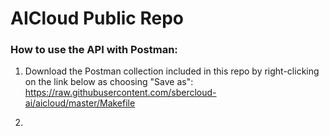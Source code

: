 # AICloud Public Repo
### How to use the API with Postman:
1. Download the Postman collection included in this repo by right-clicking on the link below as choosing "Save as":
    https://raw.githubusercontent.com/sbercloud-ai/aicloud/master/Makefile 
    
2. 